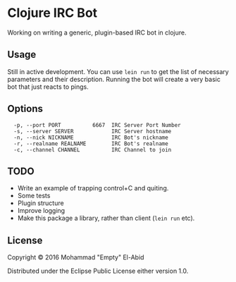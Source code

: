 # Clojure IRC Bot

Working on writing a generic, plugin-based IRC bot in clojure.

## Usage

Still in active development. You can use `lein run` to get the list of
necessary parameters and their description. Running the bot will create
a very basic bot that just reacts to pings.

## Options

```
  -p, --port PORT          6667  IRC Server Port Number
  -s, --server SERVER            IRC Server hostname
  -n, --nick NICKNAME            IRC Bot's nickname
  -r, --realname REALNAME        IRC Bot's realname
  -c, --channel CHANNEL          IRC Channel to join
```

## TODO

* Write an example of trapping control+C and quiting.
* Some tests
* Plugin structure
* Improve logging
* Make this package a library, rather than client (`lein run` etc).

## License

Copyright © 2016 Mohammad "Empty" El-Abid

Distributed under the Eclipse Public License either version 1.0.

